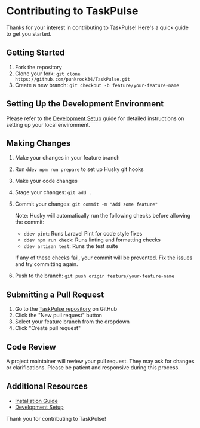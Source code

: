 # Contributing to TaskPulse

Thanks for your interest in contributing to TaskPulse! Here's a quick guide to get you started.

## Getting Started

1. Fork the repository
2. Clone your fork: `git clone https://github.com/punkrock34/TaskPulse.git`
3. Create a new branch: `git checkout -b feature/your-feature-name`

## Setting Up the Development Environment

Please refer to the [Development Setup](./docs/development.md) guide for detailed instructions on setting up your local environment.

## Making Changes

1. Make your changes in your feature branch
2. Run `ddev npm run prepare` to set up Husky git hooks
3. Make your code changes
4. Stage your changes: `git add .`
5. Commit your changes: `git commit -m "Add some feature"`

   Note: Husky will automatically run the following checks before allowing the commit:
   - `ddev pint`: Runs Laravel Pint for code style fixes
   - `ddev npm run check`: Runs linting and formatting checks
   - `ddev artisan test`: Runs the test suite

   If any of these checks fail, your commit will be prevented. Fix the issues and try committing again.

6. Push to the branch: `git push origin feature/your-feature-name`

## Submitting a Pull Request

1. Go to the [TaskPulse repository](https://github.com/punkrock34/TaskPulse) on GitHub
2. Click the "New pull request" button
3. Select your feature branch from the dropdown
4. Click "Create pull request"

## Code Review

A project maintainer will review your pull request. They may ask for changes or clarifications. Please be patient and responsive during this process.

## Additional Resources

- [Installation Guide](./docs/installation.md)
- [Development Setup](./docs/development.md)

Thank you for contributing to TaskPulse!
